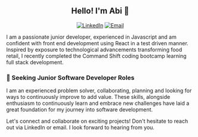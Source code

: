 
<h2 align="center">Hello! I'm Abi 👋</h2>

<p align="center">
  <a href="https://www.linkedin.com/in/abi-turner-670aa3122/"><img src="https://img.shields.io/badge/-LinkedIn-0077B5?style=flat&logo=linkedin&logoColor=white" alt="LinkedIn"></a>
  <a href="mailto:turner.abi@gmail.com"><img src="https://img.shields.io/badge/-Email-D14836?style=flat&logo=gmail&logoColor=white" alt="Email"></a>
</p>

I am a passionate junior developer, experienced in Javascript and am confident with front end development using React in a test driven manner. Inspired by exposure to technological advancements transforming food retail, I recently completed the Command Shift coding bootcamp learning full stack development. 

### 🌱 Seeking Junior Software Developer Roles

I am an experienced problem solver, collaborating, planning and looking for ways to continuously improve to add value. These skills, alongside enthusiasm to continuously learn and embrace new challenges have laid a great foundation for my journey into software development.

Let's connect and collaborate on exciting projects! Don't hesitate to reach out via LinkedIn or email. I look forward to hearing from you.


<!-- Feel free to customize this template to fit your own profile -->
